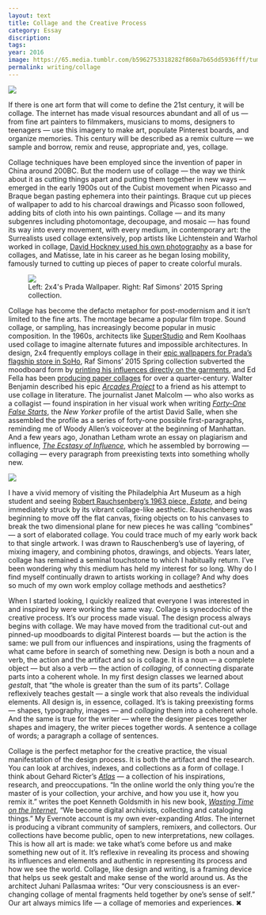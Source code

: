 ```yaml
---
layout: text
title: Collage and the Creative Process
category: Essay
discription:
tags:
year: 2016
image: https://65.media.tumblr.com/b5962753318282f860a7b65dd5936fff/tumblr_inline_oe63jiSGad1qzwy5u_1280.jpg
permalink: writing/collage
---
```



<img src="https://65.media.tumblr.com/b5962753318282f860a7b65dd5936fff/tumblr_inline_oe63jiSGad1qzwy5u_1280.jpg">
<p>If there is one art form that will come to define the 21st century, it will be collage. The internet has made visual resources abundant and all of us — from fine art painters to filmmakers, musicians to moms, designers to teenagers — use this imagery to make art, populate Pinterest boards, and organize memories. This century will be described as a remix culture — we sample and borrow, remix and reuse, appropriate and, yes, collage.</p>

<p>Collage techniques have been employed since the invention of paper in China around 200BC. But the modern use of collage — the way we think about it as cutting things apart and putting them together in new ways — emerged in the early 1900s out of the Cubist movement when Picasso and Braque began pasting ephemera into their paintings. Braque cut up pieces of wallpaper to add to his charcoal drawings and Picasso soon followed, adding bits of cloth into his own paintings. Collage — and its many subgenres including photomontage, decoupage, and mosaic — has found its way into every movement, with every medium, in contemporary art: the Surrealists used collage extensively, pop artists like Lichtenstein and Warhol worked in collage, <a href="http://www.hockneypictures.com/works_photos.php">David Hockney used his own photography</a> as a base for collages, and Matisse, late in his career as he began losing mobility, famously turned to cutting up pieces of paper to create colorful murals.</p>

<figure><img src="https://66.media.tumblr.com/f8fe4b473e6b12e0dd309f50d9eed151/tumblr_inline_oe63p5CGVH1qzwy5u_1280.jpg">
<figcaption>Left: 2x4's Prada Wallpaper. Right: Raf Simons' 2015 Spring collection.</figcaption>
</figure>

<p>Collage has become the defacto metaphor for post-modernism and it isn’t limited to the fine arts. The montage became a popular film trope. Sound collage, or sampling, has increasingly become popular in music composition. In the 1960s, architects like <a href="http://jarrettfuller.tumblr.com/tagged/superstudio">SuperStudio</a> and Rem Koolhaas used collage to imagine alternate futures and impossible architectures. In design, 2x4 frequently employs collage in their <a href="http://2x4.org/work/9/prada-wallpapers/">epic wallpapers for Prada’s flagship store in SoHo</a>, Raf Simons’ 2015 Spring collection subverted the moodboard form by <a href="http://www.thefashionlaw.com/home/a-closer-look-at-raf-simons-springsummer-2015-collection">printing his influences directly on the garments</a>, and Ed Fella has been <a href="http://www.edfella.com/collage.html">producing paper collages</a> for over a quarter-century. Walter Benjamin described his epic <a href="https://www.amazon.com/Arcades-Project-Walter-Benjamin/dp/0674008022/ref=sr_1_1?ie=UTF8&amp;qid=1474987021&amp;sr=8-1&amp;keywords=the+arcades+project"><i>Arcades Project</i></a> to a friend as his attempt to use collage in literature. The journalist Janet Malcolm — who also works as a collagist — found inspiration in her visual work when writing <a href="http://www.newyorker.com/magazine/1994/07/11/forty-one-false-starts"><i>Forty-One False Starts</i></a>, the <i>New Yorker</i> profile of the artist David Salle, when she assembled the profile as a series of forty-one possible first-paragraphs, reminding me of Woody Allen’s voiceover at the beginning of Manhattan. And a few years ago, Jonathan Letham wrote an essay on plagiarism and influence, <a href="http://harpers.org/archive/2007/02/the-ecstasy-of-influence/"><i>The Ecstasy of Influence</i></a>, which he assembled by borrowing — collaging — every paragraph from preexisting texts into something wholly new.</p>

<img src="https://67.media.tumblr.com/dd13f367400e7aec9c2993cab33c3feb/tumblr_inline_oe63gbOnag1qzwy5u_1280.jpg">

<p>I have a vivid memory of visiting the Philadelphia Art Museum as a high student and seeing <a href="https://www.artsy.net/artwork/robert-rauschenberg-estate">Robert Rauchsenberg’s 1963 piece, <i>Estate</i></a>, and being immediately struck by its vibrant collage-like aesthetic. Rauschenberg was beginning to move off the flat canvas, fixing objects on to his canvases to break the two dimensional plane for new pieces he was calling “combines” — a sort of elaborated collage. You could trace much of my early work back to that single artwork. I was drawn to Rauschenberg’s use of layering, of mixing imagery, and combining photos, drawings, and objects. Years later, collage has remained a seminal touchstone to which I habitually return. I’ve been wondering why this medium has held my interest for so long. Why do I find myself continually drawn to artists working in collage? And why does so much of my own work employ collage methods and aesthetics?</p>

<p>When I started looking, I quickly realized that everyone I was interested in and inspired by were working the same way. Collage is synecdochic of the creative process. It’s our process made visual. The design process always begins with collage. We may have moved from the traditional cut-out and pinned-up moodboards to digital Pinterest boards — but the action is the same: we pull from our influences and inspirations, using the fragments of what came before in search of something new. Design is both a noun and a verb, the action and the artifact and so is collage. It is a noun — a complete object — but also a verb — the action of <i>collaging</i>, of connecting disparate parts into a coherent whole. In my first design classes we learned about <i>gestalt</i>, that “the whole is greater than the sum of its parts”. Collage reflexively teaches gestalt — a single work that also reveals the individual elements. All design is, in essence, collaged. It’s is taking preexisting forms — shapes, typography, images — and <i>collaging</i> them into a coherent whole. And the same is true for the writer — where the designer pieces together shapes and imagery, the writer pieces together words. A sentence a collage of words; a paragraph a collage of sentences.</p>

<p>Collage is the perfect metaphor for the creative practice, the visual manifestation of the design process. It is both the artifact and the research. You can look at archives, indexes, and collections as a form of collage. I think about Gehard Ricter’s <a href="https://www.amazon.com/Gerhard-Richter-Atlas-Helmut-Friedel/dp/1933045477/ref=sr_1_1?ie=UTF8&amp;qid=1474986955&amp;sr=8-1&amp;keywords=gerhard+richter+atlas"><i>Atlas</i></a> — a collection of his inspirations, research, and preoccupations. “In the online world the only thing you’re the master of is your collection, your archive, and how you use it, how you remix it.” writes the poet Kenneth Goldsmith in his new book, <a href="https://www.amazon.com/Wasting-Time-Internet-Kenneth-Goldsmith/dp/0062416472/ref=sr_1_1?ie=UTF8&amp;qid=1474986937&amp;sr=8-1&amp;keywords=wasting+time+on+the+internet+by+kenneth+goldsmith"><i>Wasting Time on the Internet</i></a>, “We become digital archivists, collecting and cataloging things.” My Evernote account is my own ever-expanding <i>Atlas</i>. The internet is producing a vibrant community of samplers, remixers, and collectors. Our collections have become public, open to new interpretations, new collages. This is how all art is made: we take what’s come before us and make something new out of it. It’s reflexive in revealing its process and showing its influences and elements and authentic in representing its process and how we see the world. Collage, like design and writing, is a framing device that helps us seek gestalt and make sense of the world around us. As the architect Juhani Pallasmaa writes: “Our very consciousness is an ever-changing collage of mental fragments held together by one’s sense of self.” Our art always mimics life — a collage of memories and experiences. &#10006;</p>
